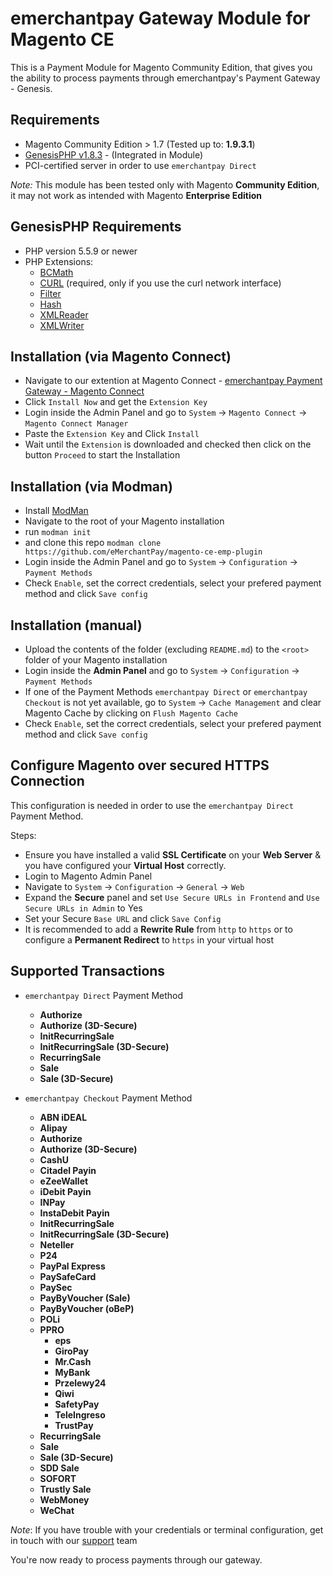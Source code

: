 emerchantpay Gateway Module for Magento CE
=============================

This is a Payment Module for Magento Community Edition, that gives you the ability to process payments through emerchantpay's Payment Gateway - Genesis.

Requirements
------------

* Magento Community Edition > 1.7 (Tested up to: __1.9.3.1__)
* [GenesisPHP v1.8.3](https://github.com/GenesisGateway/genesis_php/releases/tag/1.8.3) - (Integrated in Module)
* PCI-certified server in order to use ```emerchantpay Direct```

*Note:* This module has been tested only with Magento __Community Edition__, it may not work
as intended with Magento __Enterprise Edition__

GenesisPHP Requirements
------------

* PHP version 5.5.9 or newer
* PHP Extensions:
    * [BCMath](https://php.net/bcmath)
    * [CURL](https://php.net/curl) (required, only if you use the curl network interface)
    * [Filter](https://php.net/filter)
    * [Hash](https://php.net/hash)
    * [XMLReader](https://php.net/xmlreader)
    * [XMLWriter](https://php.net/xmlwriter)

Installation (via Magento Connect)
---------------------

* Navigate to our extention at Magento Connect - [emerchantpay Payment Gateway - Magento Connect]
* Click ```Install Now``` and get the ```Extension Key```
* Login inside the Admin Panel and go to ```System``` -> ```Magento Connect``` -> ```Magento Connect Manager```
* Paste the ```Extension Key``` and Click ```Install```
* Wait until the ```Extension``` is downloaded and checked then click on the button ```Proceed``` to start the Installation

Installation (via Modman)
---------------------

* Install [ModMan]
* Navigate to the root of your Magento installation
* run ```modman init```
* and clone this repo ```modman clone https://github.com/eMerchantPay/magento-ce-emp-plugin```
* Login inside the Admin Panel and go to ```System``` -> ```Configuration``` -> ```Payment Methods```
* Check ```Enable```, set the correct credentials, select your prefered payment method and click ```Save config```

Installation (manual)
---------------------

* Upload the contents of the folder (excluding ```README.md```) to the ```<root>``` folder of your Magento installation
* Login inside the __Admin Panel__ and go to ```System``` -> ```Configuration``` -> ```Payment Methods```
* If one of the Payment Methods ```emerchantpay Direct``` or ```emerchantpay Checkout``` is not yet available, 
  go to  ```System``` -> ```Cache Management``` and clear Magento Cache by clicking on ```Flush Magento Cache```
* Check ```Enable```, set the correct credentials, select your prefered payment method and click ```Save config```

Configure Magento over secured HTTPS Connection
---------------------
This configuration is needed in order to use the ```emerchantpay Direct``` Payment Method.

Steps:
* Ensure you have installed a valid __SSL Certificate__ on your __Web Server__ & you have configured your __Virtual Host__ correctly.
* Login to Magento Admin Panel
* Navigate to ```System``` -> ```Configuration``` -> ```General``` -> ```Web```
* Expand the __Secure__ panel and set ```Use Secure URLs in Frontend``` and ```Use Secure URLs in Admin``` to Yes
* Set your Secure ```Base URL``` and click ```Save Config```
* It is recommended to add a __Rewrite Rule__ from ```http``` to ```https``` or to configure a __Permanent Redirect__ to ```https``` in your virtual host

Supported Transactions
---------------------
* ```emerchantpay Direct``` Payment Method
	* __Authorize__
	* __Authorize (3D-Secure)__
	* __InitRecurringSale__
	* __InitRecurringSale (3D-Secure)__
	* __RecurringSale__
	* __Sale__
	* __Sale (3D-Secure)__

* ```emerchantpay Checkout``` Payment Method
    * __ABN iDEAL__
    * __Alipay__
    * __Authorize__
    * __Authorize (3D-Secure)__
    * __CashU__
    * __Citadel Payin__
    * __eZeeWallet__
    * __iDebit Payin__
    * __INPay__
    * __InstaDebit Payin__
    * __InitRecurringSale__
	* __InitRecurringSale (3D-Secure)__
    * __Neteller__
    * __P24__
    * __PayPal Express__
    * __PaySafeCard__
    * __PaySec__
    * __PayByVoucher (Sale)__
    * __PayByVoucher (oBeP)__
    * __POLi__
    * __PPRO__
    	* __eps__
    	* __GiroPay__
    	* __Mr.Cash__
    	* __MyBank__
    	* __Przelewy24__
    	* __Qiwi__
    	* __SafetyPay__
    	* __TeleIngreso__
    	* __TrustPay__
    * __RecurringSale__
    * __Sale__
    * __Sale (3D-Secure)__
    * __SDD Sale__
    * __SOFORT__
    * __Trustly Sale__
    * __WebMoney__
    * __WeChat__

_Note_: If you have trouble with your credentials or terminal configuration, get in touch with our [support] team

You're now ready to process payments through our gateway.

[ModMan]: https://github.com/colinmollenhour/modman
[emerchantpay Payment Gateway - Magento Connect]: https://www.magentocommerce.com/magento-connect/catalog/product/view/id/31438/s/emerchantpay-payment-gateway/
[support]: mailto:tech-support@emerchantpay.net
